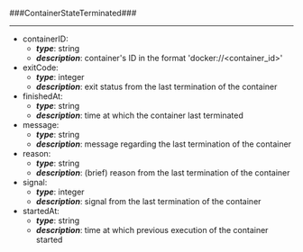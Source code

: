 ###ContainerStateTerminated###

---
* containerID: 
  * **_type_**: string
  * **_description_**: container's ID in the format 'docker://<container_id>'
* exitCode: 
  * **_type_**: integer
  * **_description_**: exit status from the last termination of the container
* finishedAt: 
  * **_type_**: string
  * **_description_**: time at which the container last terminated
* message: 
  * **_type_**: string
  * **_description_**: message regarding the last termination of the container
* reason: 
  * **_type_**: string
  * **_description_**: (brief) reason from the last termination of the container
* signal: 
  * **_type_**: integer
  * **_description_**: signal from the last termination of the container
* startedAt: 
  * **_type_**: string
  * **_description_**: time at which previous execution of the container started
